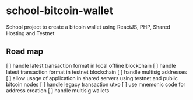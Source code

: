# school-bitcoin-wallet

School project to create a bitcoin wallet using ReactJS, PHP, Shared Hosting and Testnet

## Road map

[ ] handle latest transaction format in local offline blockchain
[ ] handle latest transaction format in testnet blockchain
[ ] handle multisig addresses
[ ] allow usage of application in shared servers using testnet and public bitcoin nodes
[ ] handle legacy transaction utxo
[ ] use mnemonic code for address creation
[ ] handle multisig wallets
